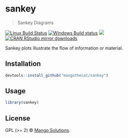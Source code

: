 


# sankey

> Sankey Diagrams

[![Linux Build Status](https://travis-ci.org/MangoTheCat/sankey.svg?branch=master)](https://travis-ci.org/MangoTheCat/sankey)
[![Windows Build status](https://ci.appveyor.com/api/projects/status/github/MangoTheCat/sankey?svg=true)](https://ci.appveyor.com/project/gaborcsardi/sankey)
[![](http://www.r-pkg.org/badges/version/sankey)](http://www.r-pkg.org/pkg/sankey)
[![CRAN RStudio mirror downloads](http://cranlogs.r-pkg.org/badges/sankey)](http://www.r-pkg.org/pkg/sankey)


Sankey plots illustrate the flow of information or material.

## Installation


```r
devtools::install_github("mangothecat/sankey")
```

## Usage


```r
library(sankey)
```

## License

GPL (>= 2) © [Mango Solutions](https://github.com/mangothecat).

